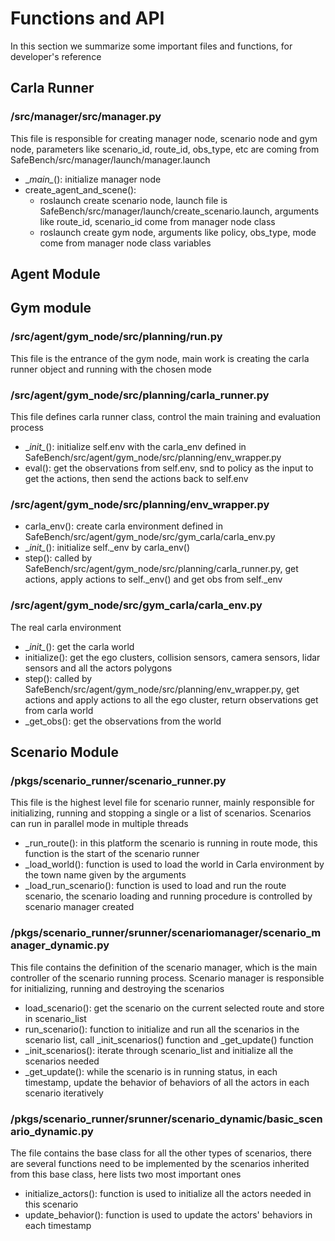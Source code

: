 <!--
 * @Author: Shuai Wang
 * @Email: shuaiwa2@andrew.cmu.edu
 * @Date: 2022-11-09 11:22:05
 * @LastEditTime: 2023-02-21 13:49:45
 * @Description: 
-->

# Functions and API
In this section we summarize some important files and functions, for developer's reference


## Carla Runner

### /src/manager/src/manager.py
This file is responsible for creating manager node, scenario node and gym node, parameters like scenario_id, route_id, obs_type, etc are coming from SafeBench/src/manager/launch/manager.launch
* \__main\__(): initialize manager node
* create_agent_and_scene():
    * roslaunch create scenario node, launch file is SafeBench/src/manager/launch/create_scenario.launch, arguments 
  like route_id, scenario_id come from manager node class
    * roslaunch create gym node, arguments like policy, obs_type, mode come from manager node class variables

## Agent Module

## Gym module

### /src/agent/gym_node/src/planning/run.py
This file is the entrance of the gym node, main work is creating the carla runner
object and running with the chosen mode

### /src/agent/gym_node/src/planning/carla_runner.py
This file defines carla runner class, control the main training and evaluation process
* \__init\__(): initialize self.env with the carla_env defined in SafeBench/src/agent/gym_node/src/planning/env_wrapper.py
* eval(): get the observations from self.env, snd to policy as the input to get the actions,
then send the actions back to self.env

### /src/agent/gym_node/src/planning/env_wrapper.py
* carla_env(): create carla environment defined in SafeBench/src/agent/gym_node/src/gym_carla/carla_env.py
* \__init\__(): initialize self._env by carla_env()
* step(): called by SafeBench/src/agent/gym_node/src/planning/carla_runner.py, get actions, apply actions
to self._env() and get obs from self._env

### /src/agent/gym_node/src/gym_carla/carla_env.py
The real carla environment
* \__init\__(): get the carla world
* initialize(): get the ego clusters, collision sensors, camera sensors, lidar sensors and all the actors polygons
* step(): called by SafeBench/src/agent/gym_node/src/planning/env_wrapper.py, get actions and apply actions to
all the ego cluster, return observations get from carla world
* _get_obs(): get the observations from the world

## Scenario Module

### /pkgs/scenario_runner/scenario_runner.py
This file is the highest level file for scenario runner, mainly responsible for initializing,
running and stopping a single or a list of scenarios. Scenarios can run in parallel mode in multiple threads
* _run_route(): in this platform the scenario is running in route mode, this function is the start of the scenario runner
* _load_world(): function is used to load the world in Carla environment by the town name given by the arguments
* _load_run_scenario(): function is used to load and run the route scenario, the scenario loading
and running procedure is controlled by scenario manager created

### /pkgs/scenario_runner/srunner/scenariomanager/scenario_manager_dynamic.py
This file contains the definition of the scenario manager, which is the main controller of the scenario running process.
Scenario manager is responsible for initializing, running and destroying the scenarios
* load_scenario(): get the scenario on the current selected route and store in scenario_list
* run_scenario(): function to initialize and run all the scenarios in the scenario list, 
call _init_scenarios() function and _get_update() function
* _init_scenarios(): iterate through scenario_list and initialize all the scenarios needed
* _get_update(): while the scenario is in running status, in each timestamp, update the behavior
of behaviors of all the actors in each scenario iteratively

### /pkgs/scenario_runner/srunner/scenario_dynamic/basic_scenario_dynamic.py
The file contains the base class for all the other types of scenarios, there are several functions need to be implemented
by the scenarios inherited from this base class, here lists two most important ones
* initialize_actors(): function is used to initialize all the actors needed in this scenario
* update_behavior(): function is used to update the actors' behaviors in each timestamp
